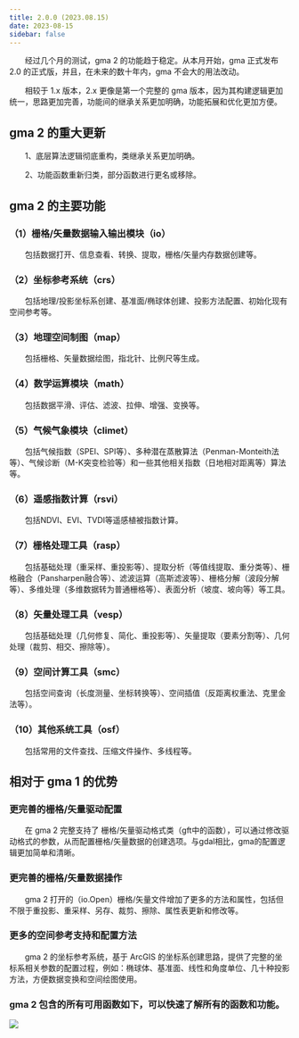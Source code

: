 ```yaml
---
title: 2.0.0 (2023.08.15)
date: 2023-08-15
sidebar: false
---
```


&emsp;　经过几个月的测试，gma 2 的功能趋于稳定。从本月开始，gma 正式发布 2.0 的正式版，并且，在未来的数十年内，gma 不会大的用法改动。

&emsp;　相较于 1.x 版本，2.x 更像是第一个完整的 gma 版本，因为其构建逻辑更加统一，思路更加完善，功能间的继承关系更加明确，功能拓展和优化更加方便。

## gma 2 的重大更新

&emsp;　1、底层算法逻辑彻底重构，类继承关系更加明确。

&emsp;　2、功能函数重新归类，部分函数进行更名或移除。

## gma 2 的主要功能
### （1）栅格/矢量数据输入输出模块（io）
&emsp;　包括数据打开、信息查看、转换、提取，栅格/矢量内存数据创建等。
### （2）坐标参考系统（crs）
&emsp;　包括地理/投影坐标系创建、基准面/椭球体创建、投影方法配置、初始化现有空间参考等。
### （3）地理空间制图（map）
&emsp;　包括栅格、矢量数据绘图，指北针、比例尺等生成。
### （4）数学运算模块（math）
&emsp;　包括数据平滑、评估、滤波、拉伸、增强、变换等。
### （5）气候气象模块（climet）
&emsp;　包括气候指数（SPEI、SPI等）、多种潜在蒸散算法（Penman-Monteith法等）、气候诊断（M-K突变检验等）和一些其他相关指数（日地相对距离等）算法等。
### （6）遥感指数计算（rsvi）
&emsp;　包括NDVI、EVI、TVDI等遥感植被指数计算。
### （7）栅格处理工具（rasp）
&emsp;　包括基础处理（重采样、重投影等）、提取分析（等值线提取、重分类等）、栅格融合（Pansharpen融合等）、滤波运算（高斯滤波等）、栅格分解（波段分解等）、多维处理（多维数据转为普通栅格等）、表面分析（坡度、坡向等）等工具。
### （8）矢量处理工具（vesp）
&emsp;　包括基础处理（几何修复、简化、重投影等）、矢量提取（要素分割等）、几何处理（裁剪、相交、擦除等）。
### （9）空间计算工具（smc）
&emsp;　包括空间查询（长度测量、坐标转换等）、空间插值（反距离权重法、克里金法等）。
### （10）其他系统工具（osf）
&emsp;　包括常用的文件查找、压缩文件操作、多线程等。

## 相对于 gma 1 的优势
###  更完善的栅格/矢量驱动配置
&emsp;　在 gma 2 完整支持了 栅格/矢量驱动格式类（gft中的函数），可以通过修改驱动格式的参数，从而配置栅格/矢量数据的创建选项。与gdal相比，gma的配置逻辑更加简单和清晰。

###  更完善的栅格/矢量数据操作
&emsp;　gma 2 打开的（io.Open）栅格/矢量文件增加了更多的方法和属性，包括但不限于重投影、重采样、另存、裁剪、擦除、属性表更新和修改等。

###  更多的空间参考支持和配置方法
&emsp;　gma 2 的坐标参考系统，基于 ArcGIS 的坐标系创建思路，提供了完整的坐标系相关参数的配置过程，例如：椭球体、基准面、线性和角度单位、几十种投影方法，方便数据变换和空间绘图使用。

###  gma 2 包含的所有可用函数如下，**可以快速了解所有的函数和功能**。

![](/explore/filefunction.webp)

